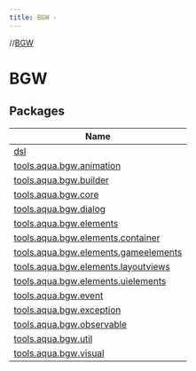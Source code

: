 ```yaml
---
title: BGW -
---
```

//[BGW](index.md)



# BGW  


## Packages  
  
|  Name | 
|---|
| <a name="dsl////PointingToDeclaration/"></a>[dsl](-b-g-w/dsl/index.md)|
| <a name="tools.aqua.bgw.animation////PointingToDeclaration/"></a>[tools.aqua.bgw.animation](-b-g-w/tools.aqua.bgw.animation/index.md)|
| <a name="tools.aqua.bgw.builder////PointingToDeclaration/"></a>[tools.aqua.bgw.builder](-b-g-w/tools.aqua.bgw.builder/index.md)|
| <a name="tools.aqua.bgw.core////PointingToDeclaration/"></a>[tools.aqua.bgw.core](-b-g-w/tools.aqua.bgw.core/index.md)|
| <a name="tools.aqua.bgw.dialog////PointingToDeclaration/"></a>[tools.aqua.bgw.dialog](-b-g-w/tools.aqua.bgw.dialog/index.md)|
| <a name="tools.aqua.bgw.elements////PointingToDeclaration/"></a>[tools.aqua.bgw.elements](-b-g-w/tools.aqua.bgw.elements/index.md)|
| <a name="tools.aqua.bgw.elements.container////PointingToDeclaration/"></a>[tools.aqua.bgw.elements.container](-b-g-w/tools.aqua.bgw.elements.container/index.md)|
| <a name="tools.aqua.bgw.elements.gameelements////PointingToDeclaration/"></a>[tools.aqua.bgw.elements.gameelements](-b-g-w/tools.aqua.bgw.elements.gameelements/index.md)|
| <a name="tools.aqua.bgw.elements.layoutviews////PointingToDeclaration/"></a>[tools.aqua.bgw.elements.layoutviews](-b-g-w/tools.aqua.bgw.elements.layoutviews/index.md)|
| <a name="tools.aqua.bgw.elements.uielements////PointingToDeclaration/"></a>[tools.aqua.bgw.elements.uielements](-b-g-w/tools.aqua.bgw.elements.uielements/index.md)|
| <a name="tools.aqua.bgw.event////PointingToDeclaration/"></a>[tools.aqua.bgw.event](-b-g-w/tools.aqua.bgw.event/index.md)|
| <a name="tools.aqua.bgw.exception////PointingToDeclaration/"></a>[tools.aqua.bgw.exception](-b-g-w/tools.aqua.bgw.exception/index.md)|
| <a name="tools.aqua.bgw.observable////PointingToDeclaration/"></a>[tools.aqua.bgw.observable](-b-g-w/tools.aqua.bgw.observable/index.md)|
| <a name="tools.aqua.bgw.util////PointingToDeclaration/"></a>[tools.aqua.bgw.util](-b-g-w/tools.aqua.bgw.util/index.md)|
| <a name="tools.aqua.bgw.visual////PointingToDeclaration/"></a>[tools.aqua.bgw.visual](-b-g-w/tools.aqua.bgw.visual/index.md)|

